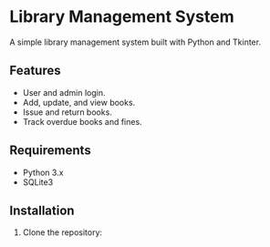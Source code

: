 # Library Management System

A simple library management system built with Python and Tkinter.

## Features
- User and admin login.
- Add, update, and view books.
- Issue and return books.
- Track overdue books and fines.

## Requirements
- Python 3.x
- SQLite3

## Installation
1. Clone the repository: